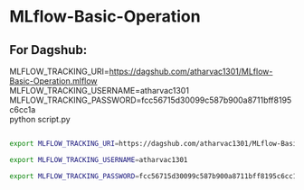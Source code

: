# MLflow-Basic-Operation



## For Dagshub:

MLFLOW_TRACKING_URI=https://dagshub.com/atharvac1301/MLflow-Basic-Operation.mlflow \
MLFLOW_TRACKING_USERNAME=atharvac1301 \
MLFLOW_TRACKING_PASSWORD=fcc56715d30099c587b900a8711bff8195c6cc1a \
python script.py


```bash

export MLFLOW_TRACKING_URI=https://dagshub.com/atharvac1301/MLflow-Basic-Operation.mlflow

export MLFLOW_TRACKING_USERNAME=atharvac1301

export MLFLOW_TRACKING_PASSWORD=fcc56715d30099c587b900a8711bff8195c6cc1a


```